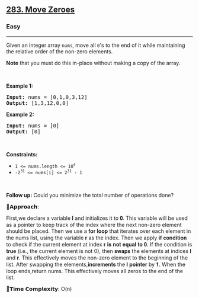 <h2><a href="https://leetcode.com/problems/move-zeroes">283. Move Zeroes</a></h2><h3>Easy</h3><hr><p>Given an integer array <code>nums</code>, move all <code>0</code>&#39;s to the end of it while maintaining the relative order of the non-zero elements.</p>

<p><strong>Note</strong> that you must do this in-place without making a copy of the array.</p>

<p>&nbsp;</p>
<p><strong class="example">Example 1:</strong></p>
<pre><strong>Input:</strong> nums = [0,1,0,3,12]
<strong>Output:</strong> [1,3,12,0,0]
</pre><p><strong class="example">Example 2:</strong></p>
<pre><strong>Input:</strong> nums = [0]
<strong>Output:</strong> [0]
</pre>
<p>&nbsp;</p>
<p><strong>Constraints:</strong></p>

<ul>
	<li><code>1 &lt;= nums.length &lt;= 10<sup>4</sup></code></li>
	<li><code>-2<sup>31</sup> &lt;= nums[i] &lt;= 2<sup>31</sup> - 1</code></li>
</ul>

<p>&nbsp;</p>
<strong>Follow up:</strong> Could you minimize the total number of operations done?

🧠𝗔𝗽𝗽𝗿𝗼𝗮𝗰𝗵: 

First,we declare a variable 𝐥 and initializes it to 𝟎. This variable will be used as a pointer to keep track of the index where the next non-zero element should be placed. Then we use a 𝐟𝐨𝐫 𝐥𝐨𝐨𝐩 that iterates over each element in the nums list, using the variable 𝐫 as the index. Then we apply 𝐢𝐟 𝐜𝐨𝐧𝐝𝐢𝐭𝐢𝐨𝐧 to check if the current element at index 𝐫 𝐢𝐬 𝐧𝐨𝐭 𝐞𝐪𝐮𝐚𝐥 𝐭𝐨 𝟎. If the condition is 𝐭𝐫𝐮𝐞 (i.e., the current element is not 0), then 𝐬𝐰𝐚𝐩𝐬 the elements at indices 𝐥 and 𝐫. This effectively moves the non-zero element to the beginning of the list. After swapping the elements,𝐢𝐧𝐜𝐫𝐞𝐦𝐞𝐧𝐭𝐬 the 𝐥 𝐩𝐨𝐢𝐧𝐭𝐞𝐫 by 𝟏. When the loop ends,return nums. This effectively moves all zeros to the end of the list.

🎯𝗧𝗶𝗺𝗲 𝗖𝗼𝗺𝗽𝗹𝗲𝘅𝗶𝘁𝘆: O(n)

